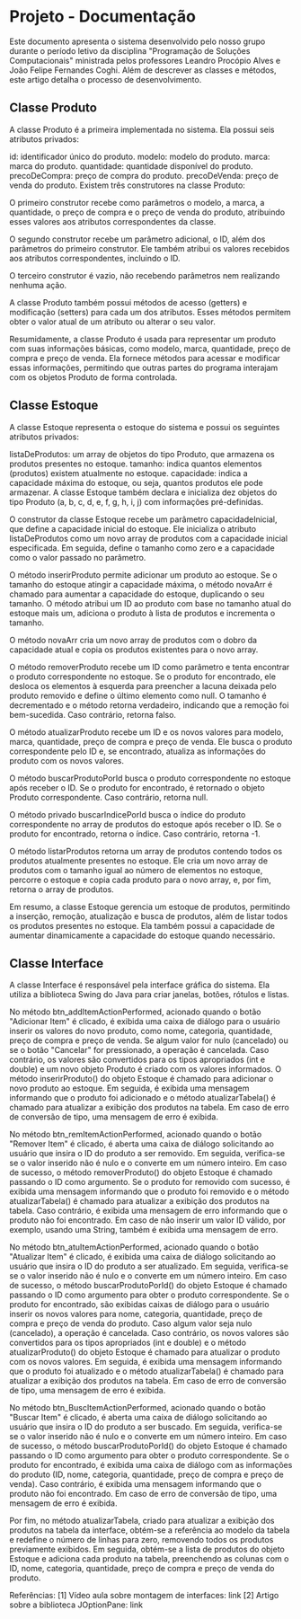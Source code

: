 
<h1>Projeto - Documentação</h1>
Este documento apresenta o sistema desenvolvido pelo nosso grupo durante o período letivo da disciplina "Programação de Soluções Computacionais" ministrada pelos professores Leandro Procópio Alves e João Felipe Fernandes Coghi. Além de descrever as classes e métodos, este artigo detalha o processo de desenvolvimento.

<h2>Classe Produto</h2>
A classe Produto é a primeira implementada no sistema. Ela possui seis atributos privados:

id: identificador único do produto.
modelo: modelo do produto.
marca: marca do produto.
quantidade: quantidade disponível do produto.
precoDeCompra: preço de compra do produto.
precoDeVenda: preço de venda do produto.
Existem três construtores na classe Produto:

O primeiro construtor recebe como parâmetros o modelo, a marca, a quantidade, o preço de compra e o preço de venda do produto, atribuindo esses valores aos atributos correspondentes da classe.

O segundo construtor recebe um parâmetro adicional, o ID, além dos parâmetros do primeiro construtor. Ele também atribui os valores recebidos aos atributos correspondentes, incluindo o ID.

O terceiro construtor é vazio, não recebendo parâmetros nem realizando nenhuma ação.

A classe Produto também possui métodos de acesso (getters) e modificação (setters) para cada um dos atributos. Esses métodos permitem obter o valor atual de um atributo ou alterar o seu valor.

Resumidamente, a classe Produto é usada para representar um produto com suas informações básicas, como modelo, marca, quantidade, preço de compra e preço de venda. Ela fornece métodos para acessar e modificar essas informações, permitindo que outras partes do programa interajam com os objetos Produto de forma controlada.

<h2>Classe Estoque</h2>
A classe Estoque representa o estoque do sistema e possui os seguintes atributos privados:

listaDeProdutos: um array de objetos do tipo Produto, que armazena os produtos presentes no estoque.
tamanho: indica quantos elementos (produtos) existem atualmente no estoque.
capacidade: indica a capacidade máxima do estoque, ou seja, quantos produtos ele pode armazenar.
A classe Estoque também declara e inicializa dez objetos do tipo Produto (a, b, c, d, e, f, g, h, i, j) com informações pré-definidas.

O construtor da classe Estoque recebe um parâmetro capacidadeInicial, que define a capacidade inicial do estoque. Ele inicializa o atributo listaDeProdutos como um novo array de produtos com a capacidade inicial especificada. Em seguida, define o tamanho como zero e a capacidade como o valor passado no parâmetro.

O método inserirProduto permite adicionar um produto ao estoque. Se o tamanho do estoque atingir a capacidade máxima, o método novaArr é chamado para aumentar a capacidade do estoque, duplicando o seu tamanho. O método atribui um ID ao produto com base no tamanho atual do estoque mais um, adiciona o produto à lista de produtos e incrementa o tamanho.

O método novaArr cria um novo array de produtos com o dobro da capacidade atual e copia os produtos existentes para o novo array.

O método removerProduto recebe um ID como parâmetro e tenta encontrar o produto correspondente no estoque. Se o produto for encontrado, ele desloca os elementos à esquerda para preencher a lacuna deixada pelo produto removido e define o último elemento como null. O tamanho é decrementado e o método retorna verdadeiro, indicando que a remoção foi bem-sucedida. Caso contrário, retorna falso.

O método atualizarProduto recebe um ID e os novos valores para modelo, marca, quantidade, preço de compra e preço de venda. Ele busca o produto correspondente pelo ID e, se encontrado, atualiza as informações do produto com os novos valores.

O método buscarProdutoPorId busca o produto correspondente no estoque após receber o ID. Se o produto for encontrado, é retornado o objeto Produto correspondente. Caso contrário, retorna null.

O método privado buscarIndicePorId busca o índice do produto correspondente no array de produtos do estoque após receber o ID. Se o produto for encontrado, retorna o índice. Caso contrário, retorna -1.

O método listarProdutos retorna um array de produtos contendo todos os produtos atualmente presentes no estoque. Ele cria um novo array de produtos com o tamanho igual ao número de elementos no estoque, percorre o estoque e copia cada produto para o novo array, e, por fim, retorna o array de produtos.

Em resumo, a classe Estoque gerencia um estoque de produtos, permitindo a inserção, remoção, atualização e busca de produtos, além de listar todos os produtos presentes no estoque. Ela também possui a capacidade de aumentar dinamicamente a capacidade do estoque quando necessário.

<h2>Classe Interface</h2>
A classe Interface é responsável pela interface gráfica do sistema. Ela utiliza a biblioteca Swing do Java para criar janelas, botões, rótulos e listas.

No método btn_addItemActionPerformed, acionado quando o botão "Adicionar Item" é clicado, é exibida uma caixa de diálogo para o usuário inserir os valores do novo produto, como nome, categoria, quantidade, preço de compra e preço de venda. Se algum valor for nulo (cancelado) ou se o botão "Cancelar" for pressionado, a operação é cancelada. Caso contrário, os valores são convertidos para os tipos apropriados (int e double) e um novo objeto Produto é criado com os valores informados. O método inserirProduto() do objeto Estoque é chamado para adicionar o novo produto ao estoque. Em seguida, é exibida uma mensagem informando que o produto foi adicionado e o método atualizarTabela() é chamado para atualizar a exibição dos produtos na tabela. Em caso de erro de conversão de tipo, uma mensagem de erro é exibida.

No método btn_remItemActionPerformed, acionado quando o botão "Remover Item" é clicado, é aberta uma caixa de diálogo solicitando ao usuário que insira o ID do produto a ser removido. Em seguida, verifica-se se o valor inserido não é nulo e o converte em um número inteiro. Em caso de sucesso, o método removerProduto() do objeto Estoque é chamado passando o ID como argumento. Se o produto for removido com sucesso, é exibida uma mensagem informando que o produto foi removido e o método atualizarTabela() é chamado para atualizar a exibição dos produtos na tabela. Caso contrário, é exibida uma mensagem de erro informando que o produto não foi encontrado. Em caso de não inserir um valor ID válido, por exemplo, usando uma String, também é exibida uma mensagem de erro.

No método btn_atuItemActionPerformed, acionado quando o botão "Atualizar Item" é clicado, é exibida uma caixa de diálogo solicitando ao usuário que insira o ID do produto a ser atualizado. Em seguida, verifica-se se o valor inserido não é nulo e o converte em um número inteiro. Em caso de sucesso, o método buscarProdutoPorId() do objeto Estoque é chamado passando o ID como argumento para obter o produto correspondente. Se o produto for encontrado, são exibidas caixas de diálogo para o usuário inserir os novos valores para nome, categoria, quantidade, preço de compra e preço de venda do produto. Caso algum valor seja nulo (cancelado), a operação é cancelada. Caso contrário, os novos valores são convertidos para os tipos apropriados (int e double) e o método atualizarProduto() do objeto Estoque é chamado para atualizar o produto com os novos valores. Em seguida, é exibida uma mensagem informando que o produto foi atualizado e o método atualizarTabela() é chamado para atualizar a exibição dos produtos na tabela. Em caso de erro de conversão de tipo, uma mensagem de erro é exibida.

No método btn_BuscItemActionPerformed, acionado quando o botão "Buscar Item" é clicado, é aberta uma caixa de diálogo solicitando ao usuário que insira o ID do produto a ser buscado. Em seguida, verifica-se se o valor inserido não é nulo e o converte em um número inteiro. Em caso de sucesso, o método buscarProdutoPorId() do objeto Estoque é chamado passando o ID como argumento para obter o produto correspondente. Se o produto for encontrado, é exibida uma caixa de diálogo com as informações do produto (ID, nome, categoria, quantidade, preço de compra e preço de venda). Caso contrário, é exibida uma mensagem informando que o produto não foi encontrado. Em caso de erro de conversão de tipo, uma mensagem de erro é exibida.

Por fim, no método atualizarTabela, criado para atualizar a exibição dos produtos na tabela da interface, obtém-se a referência ao modelo da tabela e redefine o número de linhas para zero, removendo todos os produtos previamente exibidos. Em seguida, obtém-se a lista de produtos do objeto Estoque e adiciona cada produto na tabela, preenchendo as colunas com o ID, nome, categoria, quantidade, preço de compra e preço de venda do produto.

Referências:
[1] Vídeo aula sobre montagem de interfaces: link
[2] Artigo sobre a biblioteca JOptionPane: link
